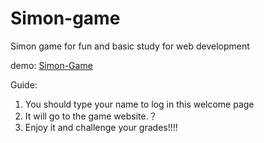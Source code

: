 # Simon-game
Simon game for fun and basic study for web development


demo: [Simon-Game](https://donoghli.github.io/Simon-game/welcome/welcome.html)

Guide: 
1. You should type your name to log in this welcome page
2. It will go to the game website.？
3. Enjoy it and challenge your grades!!!!
